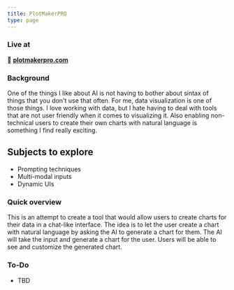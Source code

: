 ```yaml
---
title: PlotMakerPRO
type: page
---
```


### Live at

🎨 [**plotmakerpro.com**](https://plotmakerpro.com/)

### Background

One of the things I like about AI is not having to bother about sintax of things that you don't use that often. For me, data visualization is one of those things. I love working with data, but I hate having to deal with tools that are not user friendly when it comes to visualizing it. Also enabling non-technical users to create their own charts with natural language is something I find really exciting.

## Subjects to explore

- Prompting techniques
- Multi-modal inputs
- Dynamic UIs

### Quick overview

This is an attempt to create a tool that would allow users to create charts for their data in a chat-like interface. The idea is to let the user create a chart with natural language by asking the AI to generate a chart for them. The AI will take the input and generate a chart for the user. Users will be able to see and customize the generated chart.

### To-Do

- TBD
